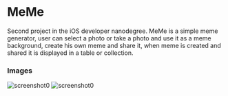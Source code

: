# MeMe
Second project in the iOS developer nanodegree.
MeMe is a simple meme generator, user can select a photo or take a photo and use it as a meme background,
create his own meme and share it, when meme is created and shared it is displayed in a table or collection.

### Images

![screenshot0](https://i.ibb.co/6v90xgq/rsz-meme1.png)
![screenshot0](https://i.ibb.co/S0Vtj0q/rsz-meme2.png)  
